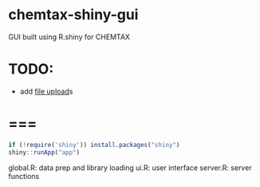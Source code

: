# chemtax-shiny-gui
GUI built using R.shiny for CHEMTAX

# TODO:
* add [file upload](https://shiny.rstudio.com/gallery/file-upload.html)s

# ===

```R
if (!require('shiny')) install.packages("shiny")
shiny::runApp("app")
```


global.R: data prep and library loading
ui.R: user interface
server.R: server functions



